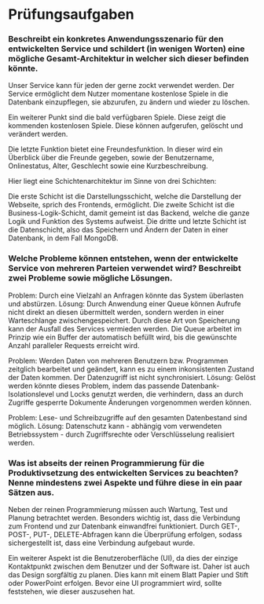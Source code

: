 # Prüfungsaufgaben
### Beschreibt ein konkretes Anwendungsszenario für den entwickelten Service und schildert (in wenigen Worten) eine mögliche Gesamt-Architektur in welcher sich dieser befinden könnte.

Unser Service kann für jeden der gerne zockt verwendet werden. Der Service ermöglicht dem Nutzer momentane kostenlose Spiele in die Datenbank einzupflegen, sie abzurufen, zu ändern und wieder zu löschen. 

Ein weiterer Punkt sind die bald verfügbaren Spiele. Diese zeigt die kommenden kostenlosen Spiele. Diese können aufgerufen, gelöscht und verändert werden. 

Die letzte Funktion bietet eine Freundesfunktion. In dieser wird ein Überblick über die Freunde gegeben, sowie der Benutzername, Onlinestatus, Alter, Geschlecht sowie eine Kurzbeschreibung. 

Hier liegt eine Schichtenarchitektur im Sinne von drei Schichten: 

Die erste Schicht ist die Darstellungsschicht, welche die Darstellung der Webseite, sprich des Frontends, ermöglicht. 
Die zweite Schicht ist die Business-Logik-Schicht, damit gemeint ist das Backend, welche die ganze Logik und Funktion des Systems aufweist.
Die dritte und letzte Schicht ist die Datenschicht, also das Speichern und Ändern der Daten in einer Datenbank, in dem Fall MongoDB.

### Welche Probleme können entstehen, wenn der entwickelte Service von mehreren Parteien verwendet wird? Beschreibt zwei Probleme sowie mögliche Lösungen.

Problem: Durch eine Vielzahl an Anfragen könnte das System überlasten und abstürzen. 
Lösung: Durch Anwendung einer Queue können Aufrufe nicht direkt an diesen übermittelt werden, sondern werden in einer Warteschlange zwischengespeichert.
Durch diese Art von Speicherung kann der Ausfall des Services vermieden werden. Die Queue arbeitet im Prinzip wie ein Buffer der automatisch befüllt wird, bis die gewünschte Anzahl paralleler Requests erreicht wird.  

Problem: Werden Daten von mehreren Benutzern bzw. Programmen zeitglich bearbeitet und geändert, kann es zu einem inkonsistenten Zustand der Daten kommen. Der Datenzugriff ist nicht synchronisiert.
Lösung: Gelöst werden könnte dieses Problem, indem das passende Datenbank-Isolationslevel und Locks genutzt werden, die verhindern, dass an durch Zugriffe gesperrte Dokumente Änderungen vorgenommen werden können.

Problem: Lese- und Schreibzugriffe auf den gesamten Datenbestand sind möglich.
Lösung: Datenschutz kann - abhängig vom verwendeten Betriebssystem - durch Zugriffsrechte oder Verschlüsselung realisiert werden.

### Was ist abseits der reinen Programmierung für die Produktivsetzung des entwickelten Services zu beachten? Nenne mindestens zwei Aspekte und führe diese in ein paar Sätzen aus.

Neben der reinen Programmierung müssen auch Wartung, Test und Planung betrachtet werden. Besonders wichtig ist, dass die Verbindung zum Frontend und zur Datenbank einwandfrei funktioniert. Durch GET-, POST-, PUT-, DELETE-Abfragen kann die Überprüfung erfolgen, sodass sichergestellt ist, dass eine Verbindung aufgebaut wurde. 

Ein weiterer Aspekt ist die Benutzeroberfläche (UI), da dies der einzige Kontaktpunkt zwischen dem Benutzer und der Software ist. Daher ist auch das Design sorgfältig zu planen. Dies kann mit einem Blatt Papier und Stift oder PowerPoint erfolgen. Bevor eine UI programmiert wird, sollte feststehen, wie dieser auszusehen hat. 